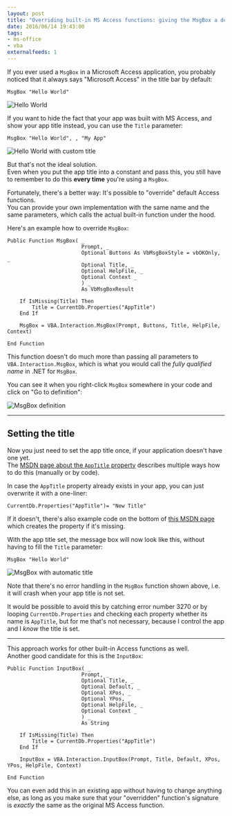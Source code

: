 ```yaml
---
layout: post
title: "Overriding built-in MS Access functions: giving the MsgBox a default title" 
date: 2016/06/14 19:43:00
tags:
- ms-office
- vba
externalfeeds: 1
---
```


If you ever used a `MsgBox` in a Microsoft Access application, you probably noticed that it always says "Microsoft Access" in the title bar by default:

    MsgBox "Hello World"
    
![Hello World](/img/ms-access-msgbox1.png)

If you want to hide the fact that your app was built with MS Access, and show your app title instead, you can use the `Title` parameter:

    MsgBox "Hello World", , "My App"
    
![Hello World with custom title](/img/ms-access-msgbox2.png)

But that's not the ideal solution.  
Even when you put the app title into a constant and pass this, you still have to remember to do this **every time** you're using a `MsgBox`.

Fortunately, there's a better way: It's possible to "override" default Access functions.  
You can provide your own implementation with the same name and the same parameters, which calls the actual built-in function under the hood.

Here's an example how to override `MsgBox`:


    Public Function MsgBox( _
                            Prompt, _
                            Optional Buttons As VbMsgBoxStyle = vbOKOnly, _
                            Optional Title, _
                            Optional HelpFile, _
                            Optional Context _
                            ) _
                            As VbMsgBoxResult

        If IsMissing(Title) Then
            Title = CurrentDb.Properties("AppTitle")
        End If

        MsgBox = VBA.Interaction.MsgBox(Prompt, Buttons, Title, HelpFile, Context)

    End Function

This function doesn't do much more than passing all parameters to `VBA.Interaction.MsgBox`, which is what you would call the *fully qualified name* in .NET for `MsgBox`.

You can see it when you right-click `MsgBox` somewhere in your code and click on "Go to definition":

![MsgBox definition](/img/ms-access-msgbox3.png)


---

## Setting the title

Now you just need to set the app title once, if your application doesn't have one yet.  
The [MSDN page about the `AppTitle` property](https://msdn.microsoft.com/en-us/library/office/ff821127.aspx) describes multiple ways how to do this (manually or by code).

In case the `AppTitle` property already exists in your app, you can just overwrite it with a one-liner:

    CurrentDb.Properties("AppTitle")= "New Title"

If it doesn't, there's also example code on the bottom of [this MSDN page](https://msdn.microsoft.com/en-us/library/office/ff197957.aspx) which creates the property if it's missing.

    
With the app title set, the message box will now look like this, without having to fill the `Title` parameter:

    MsgBox "Hello World"


![MsgBox with automatic title](/img/ms-access-msgbox4.png)


Note that there's no error handling in the `MsgBox` function shown above, i.e. it will crash when your app title is not set.

It would be possible to avoid this by catching error number 3270 or by looping `CurrentDb.Properties` and checking each property whether its name is `AppTitle`, but for me that's not necessary, because I control the app and I *know* the title is set.

---

This approach works for other built-in Access functions as well.  
Another good candidate for this is the `InputBox`:

	Public Function InputBox( _
	                        Prompt, _
	                        Optional Title, _
	                        Optional Default, _
	                        Optional XPos, _
	                        Optional YPos, _
	                        Optional HelpFile, _
	                        Optional Context _
	                        ) _
	                        As String
	                        
	    If IsMissing(Title) Then
	        Title = CurrentDb.Properties("AppTitle")
	    End If
	    
	    InputBox = VBA.Interaction.InputBox(Prompt, Title, Default, XPos, YPos, HelpFile, Context)
	    
	End Function

You can even add this in an existing app without having to change anything else, as long as you make sure that your "overridden" function's signature is *exactly* the same as the original MS Access function.

